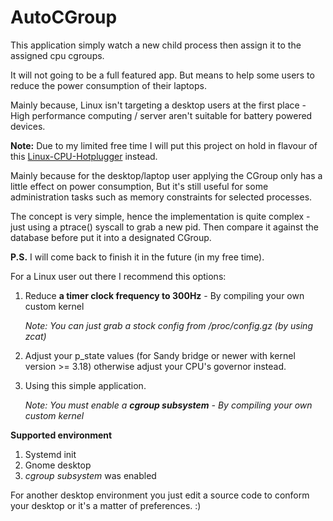 # AutoCGroup
This application simply watch a new child process then assign it to the assigned cpu cgroups.

It will not going to be a full featured app. But means to help some users to reduce the power consumption of their laptops.

Mainly because, Linux isn't targeting a desktop users at the first place - High performance computing / server aren't suitable for battery powered devices.

**Note:** Due to my limited free time I will put this project on hold in flavour of this [Linux-CPU-Hotplugger](https://github.com/fieldfirst/Linux-CPU-Hotplugger) instead.

Mainly because for the desktop/laptop user applying the CGroup only has a little effect on power consumption, But it's still useful for some administration tasks such as memory constraints for selected processes.

The concept is very simple, hence the implementation is quite complex - just using a ptrace() syscall to grab a new pid. Then compare it against the database before put it into a designated CGroup.

**P.S.** I will come back to finish it in the future (in my free time).


For a Linux user out there I recommend this options:

1. Reduce **a timer clock frequency to 300Hz** - By compiling your own custom kernel

    *Note: You can just grab a stock config from /proc/config.gz (by using zcat)*

2. Adjust your p_state values (for Sandy bridge or newer with kernel version >= 3.18) otherwise adjust your CPU's governor instead.

3. Using this simple application.

    *Note: You must enable a __cgroup subsystem__ - By compiling your own custom kernel*



**Supported environment**

1. Systemd init
2. Gnome desktop
3. _cgroup subsystem_ was enabled

For another desktop environment you just edit a source code to conform your desktop or it's a matter of preferences. :)
